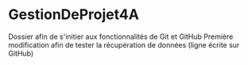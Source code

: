 # GestionDeProjet4A
Dossier afin de s'initier aux fonctionnalités de Git et GitHub
Première modification afin de tester la récupération de données (ligne écrite sur GitHub)
